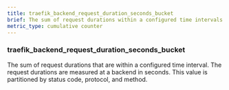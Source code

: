```yaml
---
title: traefik_backend_request_duration_seconds_bucket
brief: The sum of request durations within a configured time intervals.
metric_type: cumulative counter
---
```

### traefik_backend_request_duration_seconds_bucket

The sum of request durations that are within a configured time interval. The request durations are measured at a backend in seconds. This value is partitioned by status code, protocol, and method.
